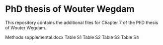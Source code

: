 # PhD thesis of Wouter Wegdam

This repository contains the additional files for Chapter 7 of the PhD thesis of Wouter Wegdam.

Methods supplemental.docx
Table S1
Table S2
Table S3
Table S4
